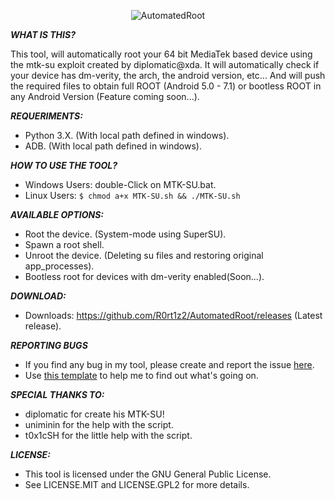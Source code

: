 <p align="center">
  <img src="https://github.com/R0rt1z2/AutomatedRoot/blob/master/files/images/banner.PNG?raw=true" alt="AutomatedRoot"/>
</p>

***WHAT IS THIS?***

This tool, will automatically root your 64 bit MediaTek based device using the mtk-su exploit created by diplomatic@xda.
It will automatically check if your device has dm-verity, the arch, the android version, etc... And will push the required files to obtain full ROOT (Android 5.0 - 7.1) or bootless ROOT in any Android Version (Feature coming soon...).

***REQUERIMENTS:***
* Python 3.X. (With local path defined in windows).
* ADB. (With local path defined in windows).

***HOW TO USE THE TOOL?***
* Windows Users: double-Click on MTK-SU.bat.
* Linux Users: ```$ chmod a+x MTK-SU.sh && ./MTK-SU.sh```

***AVAILABLE OPTIONS:***
* Root the device. (System-mode using SuperSU).
* Spawn a root shell.
* Unroot the device. (Deleting su files and restoring original app_processes).
* Bootless root for devices with dm-verity enabled(Soon...).

***DOWNLOAD:***
* Downloads: https://github.com/R0rt1z2/AutomatedRoot/releases (Latest release).

***REPORTING BUGS***
* If you find any bug in my tool, please create and report the issue [here](https://github.com/R0rt1z2/AutomatedRoot/issues).
* Use [this template](https://github.com/R0rt1z2/AutomatedRoot/blob/master/files/images/bugreport_template.md) to help me to find out what's going on. 

***SPECIAL THANKS TO:***
* diplomatic for create his MTK-SU!
* uniminin for the help with the script.
* t0x1cSH for the little help with the script.

***LICENSE:***
* This tool is licensed under the GNU General Public License.
* See LICENSE.MIT and LICENSE.GPL2 for more details.
